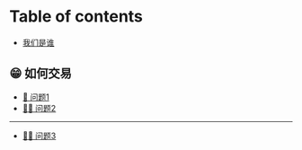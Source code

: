 # Table of contents

* [我们是谁](README.md)

## 😁 如何交易

* [👭 问题1](ru-he-jiao-yi/wen-ti-1.md)
* [🧑🎨 问题2](ru-he-jiao-yi/wen-ti-2.md)

***

* [👩🏫 问题3](wen-ti-3.md)
